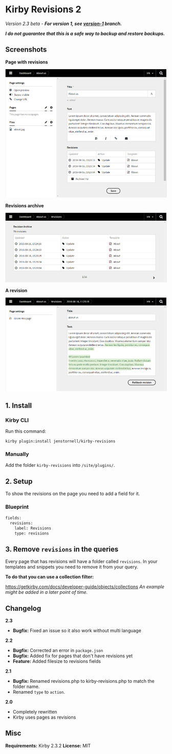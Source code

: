 # Kirby Revisions 2

*Version 2.3 beta* - ***For version 1, see [version-1](https://github.com/jenstornell/kirby-revisions/tree/version-1) branch.***

***I do not guarantee that this is a safe way to backup and restore backups.***

## Screenshots 

**Page with revisions**

![](docs/screenshot1.png)

**Revisions archive**

![](docs/screenshot3.png)

**A revision**

![](docs/screenshot2.png)

## 1. Install

### Kirby CLI

Run this command:

```
kirby plugin:install jenstornell/kirby-revisions
```

### Manually

Add the folder `kirby-revisions` into `/site/plugins/`.

## 2. Setup

To show the revisions on the page you need to add a field for it.

### Blueprint

```
fields:
  revisions:
    label: Revisions
    type: revisions
```

## 3. Remove `revisions` in the queries

Every page that has revisions will have a folder called `revisions`. In your templates and snippets you need to remove it from your query.

**To do that you can use a collection filter:**

https://getkirby.com/docs/developer-guide/objects/collections
*An example might be added in a later point of time.*

## Changelog

**2.3**

- **Bugfix:** Fixed an issue so it also work without multi language

**2.2**

- **Bugfix:** Corrected an error in `package.json`
- **Bugfix:** Added fix for pages that don't have revisions yet
- **Feature:** Added filesize to revisions fields

**2.1**

- **Bugfix:** Renamed revisions.php to kirby-revisions.php to match the folder name.
- Renamed `type` to `action`. 

**2.0**

- Completely rewritten
- Kirby uses pages as revisions

## Misc

**Requirements:** Kirby 2.3.2
**License:** MIT